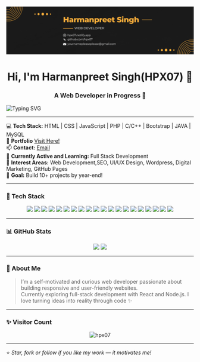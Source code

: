 <p align="center">
  <img src="https://github.com/hpx07/profile-banner/blob/main/WD%20P.png" alt="Profile Banner" />
</p>
<h1 align="center">Hi, I'm Harmanpreet Singh(HPX07) 👋</h1>
<h3 align="center">A Web Developer in Progress 🚀</h3>

<img src="https://readme-typing-svg.demolab.com?font=Fira+Code&size=24&pause=1000&center=true&vCenter=true&width=850&lines=Welcome+to+my+Development+Environment!;Full-Stack+Developer+who+loves+to+build+from+scratch!;Exploring+every+layer+of+modern+technology!;Crafting+dynamic+and+scalable+web+applications!" alt="Typing SVG" />

---

<!-- 🌍 **Location:** India -->  
💻 **Tech Stack:** HTML | CSS | JavaScript | PHP | C/C++ | Bootstrap | JAVA | MySQL   
💼 **Portfolio** [Visit Here!](https://hpx07.netlify.app/) <br>
📫 **Contact:** [Email](mailto:yournamepleaseplease@gmail.com) <br>
🌱 **Currently Active and Learning:** Full Stack Development  
🧠 **Interest Areas:** Web Development,SEO, UI/UX Design, Wordpress, Digital Marketing, GitHub Pages  
🎯 **Goal:** Build 10+ projects by year-end!

---

### 🧰 Tech Stack

<p align="center">
  <img src="https://img.shields.io/badge/HTML5-E34F26?logo=html5&logoColor=white" />
<img src="https://img.shields.io/badge/CSS3-1572B6?logo=css3&logoColor=white" />
<img src="https://img.shields.io/badge/JavaScript-F7DF1E?logo=javascript&logoColor=black" />
<img src="https://img.shields.io/badge/Java-007396?logo=java&logoColor=white" />
<img src="https://img.shields.io/badge/C-00599C?logo=c&logoColor=white" />
<img src="https://img.shields.io/badge/C++-00599C?logo=c%2B%2B&logoColor=white" />
<img src="https://img.shields.io/badge/Python-3776AB?logo=python&logoColor=white" />
<img src="https://img.shields.io/badge/PHP-777BB4?logo=php&logoColor=white" />
<img src="https://img.shields.io/badge/Bootstrap-7952B3?logo=bootstrap&logoColor=white" />
<img src="https://img.shields.io/badge/WordPress-21759B?logo=wordpress&logoColor=white" />
<img src="https://img.shields.io/badge/MySQL-4479A1?logo=mysql&logoColor=white" />
<img src="https://img.shields.io/badge/Git-F05032?logo=git&logoColor=white" />
<img src="https://img.shields.io/badge/GitHub-181717?logo=github&logoColor=white" />
<img src="https://img.shields.io/badge/VS_Code-007ACC?logo=visualstudiocode&logoColor=white" />
<img src="https://img.shields.io/badge/Cursor-00A3E0?logo=cursor&logoColor=white" />
<img src="https://img.shields.io/badge/ChatGPT-74aa9c?logo=openai&logoColor=white" />
<img src="https://img.shields.io/badge/Gemini-4285F4?logo=google&logoColor=white" />
<img src="https://img.shields.io/badge/Stack_Overflow-F58025?logo=stackoverflow&logoColor=white" />
<img src="https://img.shields.io/badge/Trae-0088CC?logo=telegram&logoColor=white" />
<img src="https://img.shields.io/badge/Kiro-FF6F61?logo=kaios&logoColor=white" />
  
</p>

---

### 📊 GitHub Stats

<p align="center">
  <img src="https://github-readme-stats.vercel.app/api?username=hpx07&show_icons=true&theme=radical" width="48%"/>
  <img src="https://github-readme-stats.vercel.app/api/top-langs/?username=hpx07&layout=compact&theme=radical" width="48%"/>
</p>


---

### 🧠 About Me

> I’m a self-motivated and curious web developer passionate about building responsive and user-friendly websites.  
> Currently exploring full-stack development with React and Node.js. I love turning ideas into reality through code ✨

---

### ✨ Visitor Count

<p align="center">
  <img src="https://komarev.com/ghpvc/?username=hpx07&label=Profile+views&color=0e75b6&style=flat" alt="hpx07" />
</p>

---

⭐️ _Star, fork or follow if you like my work — it motivates me!_

